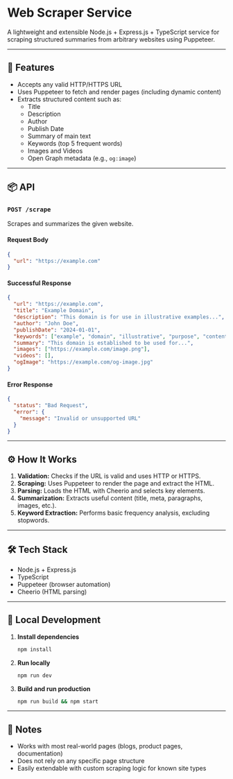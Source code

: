 # Web Scraper Service

A lightweight and extensible Node.js + Express.js + TypeScript service for scraping structured summaries from arbitrary websites using Puppeteer.

---

## 🚀 Features

- Accepts any valid HTTP/HTTPS URL
- Uses Puppeteer to fetch and render pages (including dynamic content)
- Extracts structured content such as:
  - Title
  - Description
  - Author
  - Publish Date
  - Summary of main text
  - Keywords (top 5 frequent words)
  - Images and Videos
  - Open Graph metadata (e.g., `og:image`)

---

## 📦 API

### `POST /scrape`

Scrapes and summarizes the given website.

#### Request Body

```json
{
  "url": "https://example.com"
}
```

#### Successful Response

```json
{
  "url": "https://example.com",
  "title": "Example Domain",
  "description": "This domain is for use in illustrative examples...",
  "author": "John Doe",
  "publishDate": "2024-01-01",
  "keywords": ["example", "domain", "illustrative", "purpose", "content"],
  "summary": "This domain is established to be used for...",
  "images": ["https://example.com/image.png"],
  "videos": [],
  "ogImage": "https://example.com/og-image.jpg"
}
```

#### Error Response

```json
{
  "status": "Bad Request",
  "error": {
    "message": "Invalid or unsupported URL"
  }
}
```

---

## ⚙️ How It Works

1. **Validation:** Checks if the URL is valid and uses HTTP or HTTPS.
2. **Scraping:** Uses Puppeteer to render the page and extract the HTML.
3. **Parsing:** Loads the HTML with Cheerio and selects key elements.
4. **Summarization:** Extracts useful content (title, meta, paragraphs, images, etc.).
5. **Keyword Extraction:** Performs basic frequency analysis, excluding stopwords.

---

## 🛠 Tech Stack

- Node.js + Express.js
- TypeScript
- Puppeteer (browser automation)
- Cheerio (HTML parsing)

---

## 🧪 Local Development

1. **Install dependencies**

   ```sh
   npm install
   ```

2. **Run locally**

   ```sh
   npm run dev
   ```

3. **Build and run production**

   ```sh
   npm run build && npm start
   ```

---

## 📌 Notes

- Works with most real-world pages (blogs, product pages, documentation)
- Does not rely on any specific page structure
- Easily extendable with custom scraping logic for known site types
